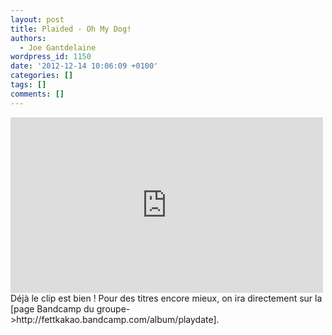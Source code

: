 ```yaml
---
layout: post
title: Plaided - Oh My Dog!
authors:
  - Joe Gantdelaine
wordpress_id: 1150
date: '2012-12-14 10:06:09 +0100'
categories: []
tags: []
comments: []
---
```

<iframe width="500" height="281" src="http://www.youtube.com/embed/-COxSxVzxw4?rel=0" frameborder="0" allowfullscreen></iframe>
Déjà le clip est bien ! Pour des titres encore mieux, on ira directement sur la [page Bandcamp du groupe->http://fettkakao.bandcamp.com/album/playdate].
